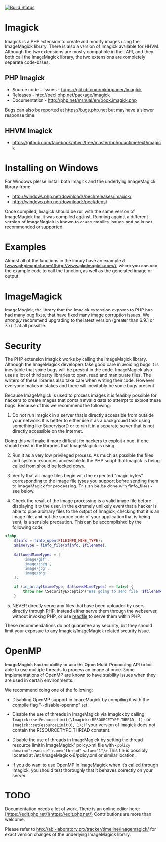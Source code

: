 [![Build Status](https://travis-ci.org/mkoppanen/imagick.png)](https://travis-ci.org/mkoppanen/imagick)

# Imagick

Imagick is a PHP extension to create and modify images using the ImageMagick library. There is also a version of Imagick available for HHVM. Although the two extensions are mostly compatible in their API, and they both call the ImageMagick library, the two extensions are completely separate code-bases.

## PHP Imagick

* Source code + issues - https://github.com/mkoppanen/imagick
* Releases - http://pecl.php.net/package/imagick
* Documentation - http://php.net/manual/en/book.imagick.php
    
Bugs can also be reported at https://bugs.php.net but may have a slower response time.

## HHVM Imagick

* https://github.com/facebook/hhvm/tree/master/hphp/runtime/ext/imagick


# Installing on Windows

For Windows please install both Imagick and the underlying ImageMagick library from:
* http://windows.php.net/downloads/pecl/releases/imagick/
* http://windows.php.net/downloads/pecl/deps/

Once compiled, Imagick should be run with the same version of ImageMagick that it was compiled against. Running against a different version of ImageMagick is known to cause stability issues, and so is not recommended or supported.

# Examples

Almost all of the functions in the library have an example at [www.phpimagick.com](http://www.phpimagick.com/), where you can see the example code to call the function, as well as the generated image or output.


# ImageMagick


ImageMagick, the library that the Imagick extension exposes to PHP has had many bug fixes, that have fixed many image corruption issues. We _strongly_ recommend upgrading to the latest version (greater than 6.9.1 or 7.x) if at all possible.


# Security

The PHP extension Imagick works by calling the ImageMagick library. Although the ImageMagick developers take good care in avoiding bugs it is inevitable that some bugs will be present in the code. ImageMagick also uses a lot of third party libraries to open, read and manipulate files. The writers of these libraries also take care when writing their code. However everyone makes mistakes and there will inevitably be some bugs present.

Because ImageMagick is used to process images it is feasibly possible for hackers to create images that contain invalid data to attempt to exploit these bugs. Because of this we recommend the following:

1) Do not run Imagick in a server that is directly accessible from outside your network. It is better to either use it as a background task using something like SupervisorD or to run it in a separate server that is not directly accessible on the internet. 

Doing this will make it more difficult for hackers to exploit a bug, if one should exist in the libraries that ImageMagick is using. 

2) Run it as a very low privileged process. As much as possible the files and system resources accessible to the PHP script that Imagick is being called from should be locked down. 

3) Verify that all image files begin with the expected "magic bytes" corresponding to the image file types you support before sending them to ImageMagick for processing. This an be be done with finfo_file() - see below.

4) Check the result of the image processing is a valid image file before displaying it to the user. In the extremely unlikely event that a hacker is able to pipe arbitrary files to the output of Imagick, checking that it is an image file, and not the source code of your application that is being sent, is a sensible precaution. This can be accomplished by the following code:


```php
<?php
	$finfo = finfo_open(FILEINFO_MIME_TYPE);
	$mimeType = finfo_file($finfo, $filename);
	
	$allowedMimeTypes = [
		'image/gif',
		'image/jpeg',
		'image/jpg',
		'image/png'
	];
	
	if (in_array($mimeType, $allowedMimeTypes) == false) {
		throw new \SecurityException("Was going to send file '$filename' to the user, but it is not an image file.");
	}
```

5) NEVER directly serve any files that have been uploaded by users directly through PHP, instead either serve them through the webserver, without invoking PHP, or use [readfile](http://php.net/manual/en/function.readfile.php) to serve them within PHP.

These recommendations do not guarantee any security, but they should limit your exposure to any Imagick/ImageMagick related security issue.

# OpenMP

ImageMagick has the ability to use the Open Multi-Processing API to be able to use multiple threads to process an image at once. Some implementations of OpenMP are known to have stability issues when they are used in certain environments. 

We recommend doing one of the following:

* Disabling OpenMP support in ImageMagick by compiling it with the compile flag "--disable-openmp" set.

* Disable the use of threads in ImageMagick via Imagick by calling: `Imagick::setResourceLimit(\Imagick::RESOURCETYPE_THREAD, 1);` or `Imagick::setResourceLimit(6, 1);` if your version of Imagick does not contain the RESOURCETYPE_THREAD constant.

* Disable the use of threads in ImageMagick by setting the thread resource limit in ImageMagick' policy.xml file with `<policy domain="resource" name="thread" value="1"/>` This file is possibly located at /etc/ImageMagick-6/policy.xml or similar location.

* If you do want to use OpenMP in ImageMagick when it's called through Imagick, you should test thoroughly that it behaves correctly on your server.


# TODO

Documentation needs a lot of work. There is an online editor here: [https://edit.php.net/](https://edit.php.net/) Contributions are more than welcome.

Please refer to http://abi-laboratory.pro/tracker/timeline/imagemagick/ for exact version changes of the underlying ImageMagick library.
